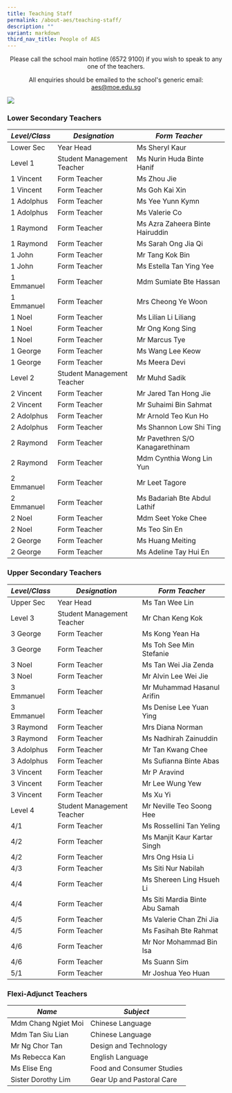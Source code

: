 ```yaml
---
title: Teaching Staff
permalink: /about-aes/teaching-staff/
description: ""
variant: markdown
third_nav_title: People of AES
---
```

<p style="text-align:center;">Please call the school main hotline (6572 9100) if you wish to speak to any one of the teachers.</p>

<p style="text-align:center;">All enquiries should be emailed to the school's generic email: <a href="mailto:aes@moe.edu.sg">aes@moe.edu.sg</a></p>

![](/images/All_EDUCATION_OFFICERS_S8R_GROUP_FORMAL_2.jpg)

### Lower Secondary Teachers

|_**Level/Class**_|_**Designation**_|_**Form Teacher**_|
| -------- | -------- | -------- |
|Lower Sec|Year Head|Ms Sheryl Kaur|
|Level 1|Student Management Teacher|Ms Nurin Huda Binte Hanif|
|1 Vincent|Form Teacher|Ms Zhou Jie|
|1 Vincent|Form Teacher|Ms Goh Kai Xin|
|1 Adolphus|Form Teacher|Ms Yee Yunn Kymn|
|1 Adolphus|Form Teacher|Ms Valerie Co|
|1 Raymond| Form Teacher|Ms Azra Zaheera Binte Hairuddin|
|1 Raymond|Form Teacher|Ms Sarah Ong Jia Qi|
|1 John|Form Teacher|Mr Tang Kok Bin|
|1 John|Form Teacher|Ms Estella Tan Ying Yee|
|1 Emmanuel|Form Teacher|Mdm Sumiate Bte Hassan|
|1 Emmanuel| Form Teacher|Mrs Cheong Ye Woon|
|1 Noel|Form Teacher|Ms Lilian Li Liliang|
|1 Noel|Form Teacher|Mr Ong Kong Sing|
|1 Noel|Form Teacher|Mr Marcus Tye|
|1 George|Form Teacher|Ms Wang Lee Keow|
|1 George|Form Teacher|Ms Meera Devi|
|Level 2|Student Management Teacher|Mr Muhd Sadik|
|2 Vincent|Form Teacher|Mr Jared Tan Hong Jie|
|2 Vincent|Form Teacher|Mr Suhaimi Bin Sahmat|
|2 Adolphus|Form Teacher|Mr Arnold Teo Kun Ho|
|2 Adolphus|Form Teacher|Ms Shannon Low Shi Ting|
|2 Raymond|Form Teacher|Mr Pavethren S/O Kanagarethinam|
|2 Raymond|Form Teacher|Mdm Cynthia Wong Lin Yun|
|2 Emmanuel|Form Teacher|Mr Leet Tagore|
|2 Emmanuel|Form Teacher|Ms Badariah Bte Abdul Lathif|
|2 Noel|Form Teacher|Mdm Seet Yoke Chee|
|2 Noel|Form Teacher|Ms Teo Sin En|
|2 George|Form Teacher|Ms Huang Meiting|
|2 George|Form Teacher|Ms Adeline Tay Hui En|

### Upper Secondary Teachers

|_**Level/Class**_ |_**Designation**_|_**Form Teacher**_|
| -------- | -------- | -------- |
|Upper Sec|Year Head| Ms Tan Wee Lin|
|Level 3|Student Management Teacher|Mr Chan Keng Kok|
|3 George|Form Teacher|Ms Kong Yean Ha|
|3 George|Form Teacher|Ms Toh See Min Stefanie|
|3 Noel|Form Teacher|Ms Tan Wei Jia Zenda|
|3 Noel|Form Teacher|Mr Alvin Lee Wei Jie|
|3 Emmanuel|Form Teacher|Mr Muhammad Hasanul Arifin|
|3 Emmanuel|Form Teacher|Ms Denise Lee Yuan Ying|
|3 Raymond|Form Teacher|Mrs Diana Norman|
|3 Raymond|Form Teacher|Ms Nadhirah Zainuddin|
|3 Adolphus|Form Teacher|Mr Tan Kwang Chee|
|3 Adolphus|Form Teacher|Ms Sufianna Binte Abas|
|3 Vincent|Form Teacher|Mr P Aravind|
|3 Vincent|Form Teacher|Mr Lee Wung Yew|
|3 Vincent|Form Teacher|Ms Xu Yi|
|Level 4|Student Management Teacher|Mr Neville Teo Soong Hee|
|4/1|Form Teacher|Ms Rossellini Tan Yeling|
|4/2|Form Teacher|Ms Manjit Kaur Kartar Singh|
|4/2|Form Teacher|Mrs Ong Hsia Li|
|4/3|Form Teacher|Ms Siti Nur Nabilah|
|4/4|Form Teacher|Ms Shereen Ling Hsueh Li|
|4/4|Form Teacher|Ms Siti Mardia Binte Abu Samah|
|4/5|Form Teacher|Ms Valerie Chan Zhi Jia|
|4/5|Form Teacher|Ms Fasihah Bte Rahmat|
|4/6|Form Teacher|Mr Nor Mohammad Bin Isa|
|4/6|Form Teacher|Ms Suann Sim|
|5/1|Form Teacher|Mr Joshua Yeo Huan|

### Flexi-Adjunct Teachers
|_**Name**_ |_**Subject**_|
| -------- | -------- | 
|Mdm Chang Ngiet Moi|Chinese Language|
|Mdm Tan Siu Lian|Chinese Language|
|Mr Ng Chor Tan|Design and Technology|
|Ms Rebecca Kan|English Language|
|Ms Elise Eng|Food and Consumer Studies|
|Sister Dorothy Lim|Gear Up and Pastoral Care|
